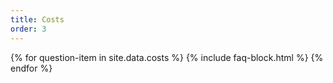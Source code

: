 ```yaml
---
title: Costs
order: 3
---
```


{% for question-item in site.data.costs %}
{% include faq-block.html %}
{% endfor %}